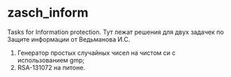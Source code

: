 # zasch_inform
Tasks for Information protection.
Тут лежат решения для двух задачек по Защите информации от Ведьманова И.С.
1. Генератор простых случайных чисел на чистом си с использованием gmp;
2. RSA-131072 на питоне.
